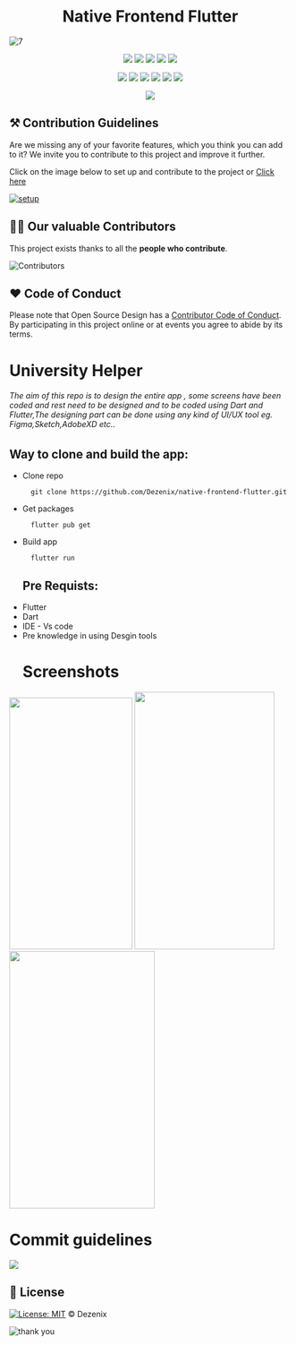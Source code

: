 <h1 align="center">Native Frontend Flutter</h1>

![7](https://user-images.githubusercontent.com/79747022/138428874-dee16119-f93a-46cc-9ba1-de280b742d1b.png)

<div align="center">

<a href="https://github.com/Dezenix/native-frontend-flutter"><img src="https://badges.frapsoft.com/os/v1/open-source.svg?v=103"></a>
<a href="https://github.com/Dezenix/native-frontend-flutter"><img src="https://img.shields.io/badge/Built%20by-Designers-0059b3"></a>
<a href="https://github.com/Dezenix/native-frontend-flutter"><img src="https://img.shields.io/static/v1.svg?label=Contributions&message=Welcome&color=yellow"></a>
<a href="https://github.com/Dezenix/"><img src="https://img.shields.io/badge/Maintained%3F-yes-brightgreen.svg?v=103"></a>
<a href="https://github.com/Dezenix/native-frontend-reactnative/blob/master/LICENSE"><img src="https://img.shields.io/badge/license-MIT-blue.svg?v=103"></a>

<a href="https://github.com/Dezenix/native-frontend-flutter/graphs/contributors"><img src="https://img.shields.io/github/contributors/Dezenix/native-frontend-flutter?color=brightgreen"></a>
<a href="https://github.com/Dezenix/native-frontend-flutter/stargazers"><img src="https://img.shields.io/github/stars/Dezenix/native-frontend-flutter?color=0059b3"></a>
<a href="https://github.com/Dezenix/native-frontend-flutter/network/members"><img src="https://img.shields.io/github/forks/Dezenix/native-frontend-fluttercolor=yellow"></a>
<a href="https://github.com/Dezenix/native-frontend-flutter/issues?q=is%3Aissue+is%3Aclosed"><img src="https://img.shields.io/github/issues-closed-raw/Dezenix/native-frontend-flutter?color=yellow"></a>
<a href="https://github.com/Dezenix/native-frontend-flutter/pulls"><img src="https://img.shields.io/github/issues-pr/Dezenix/native-frontend-flutter?color=brightgreen"></a>
<a href="https://github.com/Dezenix/native-frontend-flutter/pulls?q=is%3Apr+is%3Aclosed"><img src="https://img.shields.io/github/issues-pr-closed-raw/Dezenix/native-frontend-flutter?color=0059b3"></a>
<!-- <a href="https://github.com/Dezenix/native-frontend-flutter/issues"><img src="https://img.shields.io/github/issues/Dezenix/native-frontend-flutter?color=0059b3"></a> -->
<img src="https://user-images.githubusercontent.com/73097560/115834477-dbab4500-a447-11eb-908a-139a6edaec5c.gif">
  
</div>

## ⚒️ Contribution Guidelines

Are we missing any of your favorite features, which you think you can add to it? We invite you to contribute to this project and improve it further.

Click on the image below to set up and contribute to the project or [Click here](https://github.com/Dezenix/.github/blob/main/CONTRIBUTING.md)

[![setup](https://user-images.githubusercontent.com/79747022/138429223-9d494f25-7d32-4dce-b07e-a0fa16e020b7.png)](https://github.com/Dezenix/.github/blob/main/CONTRIBUTING.md)

## 👨‍💻 Our valuable Contributors

This project exists thanks to all the **people who contribute**.

![Contributors](https://contributors-img.web.app/image?repo=Dezenix/native-frontend-flutter)

## ❤️ Code of Conduct

Please note that Open Source Design has a [Contributor Code of Conduct](https://github.com/Dezenix/.github/blob/main/CODE_OF_CONDUCT.md). By participating in this project online or at events you agree to abide by its terms.

# University Helper
  <h6>The aim of this repo is to design the entire app , some screens have been coded and rest need to be designed and to be coded using Dart and Flutter,The designing part can be done using any kind of UI/UX tool eg. Figma,Sketch,AdobeXD etc..</h6>
  <h2> Way to clone and build the app:</h2>
  
- Clone repo

		git clone https://github.com/Dezenix/native-frontend-flutter.git

- Get packages

		flutter pub get
- Build app

		flutter run
	<h2>Pre Requists:</h2>
  <li>Flutter</li>
  <li>Dart</li>
  <li>IDE - Vs code</li>
  <li>Pre knowledge in using Desgin tools</li>
  <h1>Screenshots</h1>
<p align=left>

<img src="https://user-images.githubusercontent.com/54928117/141247650-07d13614-0927-4a91-a53e-d2be149a3f4d.png" height="450" width="220" />
 <img  src="https://user-images.githubusercontent.com/54928117/141245666-c1a12fe9-22f6-4b77-8c89-9cd94a2319ee.png"  height="460" width="250">
<img src="https://user-images.githubusercontent.com/54928117/141245131-57b3b6dd-fb7b-4b4b-9ef8-5bad6a5dfa35.png" height="460" width="260" />
</p>
<h1>Commit guidelines</h1>
<img src="https://user-images.githubusercontent.com/54928117/141248092-ce85667a-01d7-4c9b-8229-5a4b15bfb4e9.png" />

## 📜 License

[![License: MIT](https://img.shields.io/badge/License-MIT-yellow.svg)](./LICENSE) © Dezenix

![thank you](https://user-images.githubusercontent.com/79747022/138429274-4332801b-8ef0-4543-9f89-690ea39b707e.png)

